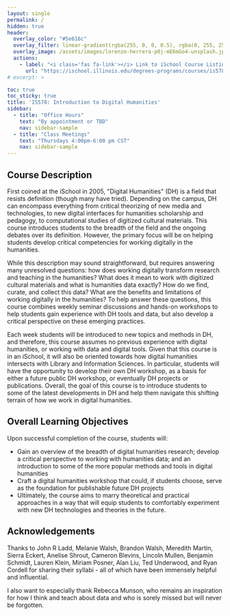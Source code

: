 ```yaml
---
layout: single
permalink: /
hidden: true
header:
  overlay_color: "#5e616c"
  overlay_filter: linear-gradient(rgba(255, 0, 0, 0.5), rgba(0, 255, 255, 0.5))
  overlay_image: /assets/images/lorenzo-herrera-p0j-mE6mGo4-unsplash.jpg
  actions:
    - label: "<i class='fas fa-link'></i> Link to iSchool Course Listing"
      url: "https://ischool.illinois.edu/degrees-programs/courses/is578"
# excerpt: >

toc: true
toc_sticky: true
title: 'IS578: Introduction to Digital Humanities'
sidebar:
  - title: "Office Hours"
    text: "By appointment or TBD"
    nav: sidebar-sample
  - title: "Class Meetings"
    text: "Thursdays 4:00pm-6:00 pm CST"
    nav: sidebar-sample
---
```


<!-- {% include particles.html %} -->
## Course Description

First coined at the iSchool in 2005, "Digital Humanities" (DH) is a field that resists definition (though many have tried). Depending on the campus, DH can encompass everything from critical theorizing of new media and technologies, to new digital interfaces for humanities scholarship and pedagogy, to computational studies of digitized cultural materials. This course introduces students to the breadth of the field and the ongoing debates over its definition. However, the primary focus will be on helping students develop critical competencies for working digitally in the humanities.

While this description may sound straightforward, but requires answering many unresolved questions: how does working digitally transform research and teaching in the humanities? What does it mean to work with digitized cultural materials and what is humanities data exactly? How do we find, curate, and collect this data? What are the benefits and limitations of working digitally in the humanities? To help answer these questions, this course combines weekly seminar discussions and hands-on workshops to help students gain experience with DH tools and data, but also develop a critical perspective on these emerging practices.

Each week students will be introduced to new topics and methods in DH, and therefore, this course assumes no previous experience with digital humanities, or working with data and digital tools. Given that this course is in an iSchool, it will also be oriented towards how digital humanities intersects with Library and Information Sciences. In particular, students will have the opportunity to develop their own DH workshop, as a basis for either a future public DH workshop, or eventually DH projects or publications. Overall, the goal of this course is to introduce students to some of the latest developments in DH and help them navigate this shifting terrain of how we work in digital humanities.


## Overall Learning Objectives 

Upon successful completion of the course, students will:

- Gain an overview of the breadth of digital humanities research; develop a critical perspective to working with humanities data; and an introduction to some of the more popular methods and tools in digital humanities
- Craft a digital humanities workshop that could, if students choose, serve as the foundation for publishable future DH projects
- Ultimately, the course aims to marry theoretical and practical approaches in a way that will equip students to comfortably experiment with new DH technologies and theories in the future.


## Acknowledgements

Thanks to John R Ladd, Melanie Walsh, Brandon Walsh, Meredith Martin, Sierra Eckert, Anelise Shrout, Cameron Blevins, Lincoln Mullen, Benjamin Schmidt, Lauren Klein, Miriam Posner, Alan Liu, Ted Underwood, and Ryan Cordell for sharing their syllabi - all of which have been immensely helpful and influential. 

I also want to especially thank Rebecca Munson, who remains an inspiration for how I think and teach about data and who is sorely missed but will never be forgotten.
